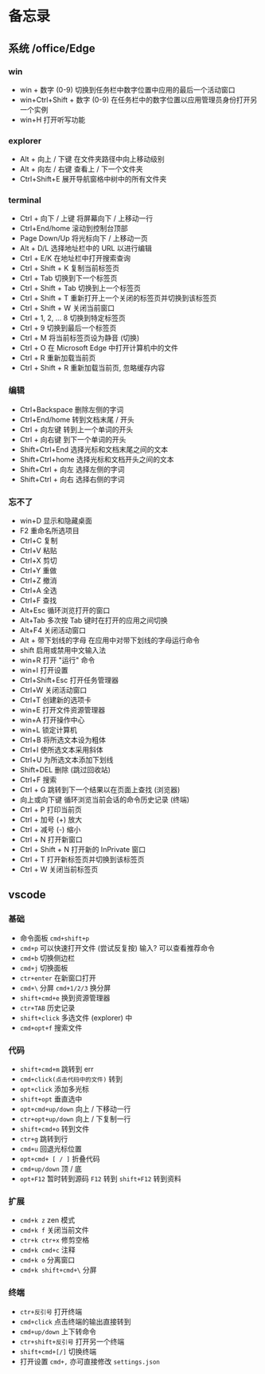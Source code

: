 # 备忘录

## 系统 /office/Edge

### win

* win + 数字 (0-9) 切换到任务栏中数字位置中应用的最后一个活动窗口
* win+Ctrl+Shift + 数字 (0-9) 在任务栏中的数字位置以应用管理员身份打开另一个实例
* win+H 打开听写功能

### explorer

* Alt + 向上 / 下键 在文件夹路径中向上移动级别
* Alt + 向左 / 右键 查看上 / 下一个文件夹
* Ctrl+Shift+E 展开导航窗格中树中的所有文件夹

### terminal

* Ctrl + 向下 / 上键 将屏幕向下 / 上移动一行
* Ctrl+End/home 滚动到控制台顶部
* Page Down/Up 将光标向下 / 上移动一页
* Alt + D/L 选择地址栏中的 URL 以进行编辑
* Ctrl + E/K 在地址栏中打开搜索查询
* Ctrl + Shift + K 复制当前标签页
* Ctrl + Tab 切换到下一个标签页
* Ctrl + Shift + Tab 切换到上一个标签页
* Ctrl + Shift + T 重新打开上一个关闭的标签页并切换到该标签页
* Ctrl + Shift + W 关闭当前窗口
* Ctrl + 1, 2, ... 8 切换到特定标签页
* Ctrl + 9 切换到最后一个标签页
* Ctrl + M 将当前标签页设为静音 (切换)
* Ctrl + O 在 Microsoft Edge 中打开计算机中的文件
* Ctrl + R 重新加载当前页
* Ctrl + Shift + R 重新加载当前页, 忽略缓存内容

### 编辑

* Ctrl+Backspace 删除左侧的字词
* Ctrl+End/home 转到文档末尾 / 开头
* Ctrl + 向左键 转到上一个单词的开头
* Ctrl + 向右键 到下一个单词的开头
* Shift+Ctrl+End 选择光标和文档末尾之间的文本
* Shift+Ctrl+home 选择光标和文档开头之间的文本
* Shift+Ctrl + 向左 选择左侧的字词
* Shift+Ctrl + 向右 选择右侧的字词

### 忘不了

* win+D 显示和隐藏桌面
* F2 重命名所选项目
* Ctrl+C 复制
* Ctrl+V 粘贴
* Ctrl+X 剪切
* Ctrl+Y 重做
* Ctrl+Z 撤消
* Ctrl+A 全选
* Ctrl+F 查找
* Alt+Esc 循环浏览打开的窗口
* Alt+Tab 多次按 Tab 键时在打开的应用之间切换
* Alt+F4 关闭活动窗口
* Alt + 带下划线的字母 在应用中对带下划线的字母运行命令
* shift 启用或禁用中文输入法
* win+R 打开 "运行" 命令
* win+I 打开设置
* Ctrl+Shift+Esc 打开任务管理器
* Ctrl+W 关闭活动窗口
* Ctrl+T 创建新的选项卡
* win+E 打开文件资源管理器
* win+A 打开操作中心
* win+L 锁定计算机
* Ctrl+B 将所选文本设为粗体
* Ctrl+I 使所选文本采用斜体
* Ctrl+U 为所选文本添加下划线
* Shift+DEL 删除 (跳过回收站)
* Ctrl+F 搜索
* Ctrl + G 跳转到下一个结果以在页面上查找 (浏览器)
* 向上或向下键 循环浏览当前会话的命令历史记录 (终端)
* Ctrl + P 打印当前页
* Ctrl + 加号 (+) 放大
* Ctrl + 减号 (-) 缩小
* Ctrl + N 打开新窗口
* Ctrl + Shift + N 打开新的 InPrivate 窗口
* Ctrl + T 打开新标签页并切换到该标签页
* Ctrl + W 关闭当前标签页

## vscode

### 基础

* 命令面板 `cmd+shift+p`
* `cmd+p` 可以快速打开文件 (尝试反复按) 输入? 可以查看推荐命令
* `cmd+b` 切换侧边栏
* `cmd+j` 切换面板
* `ctr+enter` 在新窗口打开
* `cmd+\` 分屏 `cmd+1/2/3` 换分屏
* `shift+cmd+e` 换到资源管理器
* `ctr+TAB` 历史记录
* `shift+click` 多选文件 (explorer) 中
* `cmd+opt+f` 搜索文件

### 代码

* `shift+cmd+m` 跳转到 err
* `cmd+click(点击代码中的文件)` 转到
* `opt+click` 添加多光标
* `shift+opt` 垂直选中
* `opt+cmd+up/down` 向上 / 下移动一行
* `ctr+opt+up/down` 向上 / 下复制一行
* `shift+cmd+o` 转到文件
* `ctr+g` 跳转到行
* `cmd+u` 回退光标位置
* `opt+cmd+ [ / ]` 折叠代码
* `cmd+up/down` 顶 / 底
* `opt+F12` 暂时转到源码 `F12` 转到 `shift+F12` 转到资料

### 扩展

* `cmd+k z` zen 模式
* `cmd+k f` 关闭当前文件
* `ctr+k ctr+x` 修剪空格
* `cmd+k cmd+c` 注释
* `cmd+k o` 分离窗口
* `cmd+k shift+cmd+\` 分屏

### 终端

* `ctr+反引号` 打开终端
* `cmd+click` 点击终端的输出直接转到
* `cmd+up/down` 上下转命令
* `ctr+shift+反引号` 打开另一个终端
* `shift+cmd+[/]` 切换终端
* 打开设置 `cmd+,` 亦可直接修改 `settings.json`

